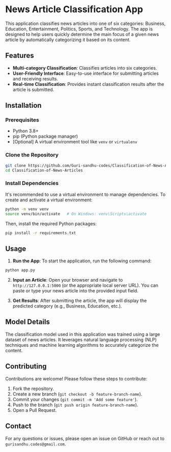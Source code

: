 # News Article Classification App

This application classifies news articles into one of six categories: Business, Education, Entertainment, Politics, Sports, and Technology. The app is designed to help users quickly determine the main focus of a given news article by automatically categorizing it based on its content.

## Features

- **Multi-category Classification**: Classifies articles into six categories.
- **User-Friendly Interface**: Easy-to-use interface for submitting articles and receiving results.
- **Real-time Classification**: Provides instant classification results after the article is submitted.

## Installation

### Prerequisites

- Python 3.8+
- pip (Python package manager)
- [Optional] A virtual environment tool like `venv` or `virtualenv`

### Clone the Repository

```bash
git clone https://github.com/Guri-sandhu-codes/Classification-of-News-Articles.git
cd Classification-of-News-Articles
```

### Install Dependencies

It's recommended to use a virtual environment to manage dependencies. To create and activate a virtual environment:

```bash
python -m venv venv
source venv/bin/activate   # On Windows: venv\Scripts\activate
```

Then, install the required Python packages:

```bash
pip install -r requirements.txt
```

## Usage

1. **Run the App**: To start the application, run the following command:

```bash
python app.py
```

2. **Input an Article**: Open your browser and navigate to `http://127.0.0.1:5000` (or the appropriate local server URL). You can paste or type your news article into the provided input field.

3. **Get Results**: After submitting the article, the app will display the predicted category (e.g., Business, Education, etc.).

## Model Details

The classification model used in this application was trained using a large dataset of news articles. It leverages natural language processing (NLP) techniques and machine learning algorithms to accurately categorize the content.

## Contributing

Contributions are welcome! Please follow these steps to contribute:

1. Fork the repository.
2. Create a new branch (`git checkout -b feature-branch-name`).
3. Commit your changes (`git commit -m 'Add some feature'`).
4. Push to the branch (`git push origin feature-branch-name`).
5. Open a Pull Request.

## Contact

For any questions or issues, please open an issue on GitHub or reach out to `gurisandhu.codes@gmail.com`.

